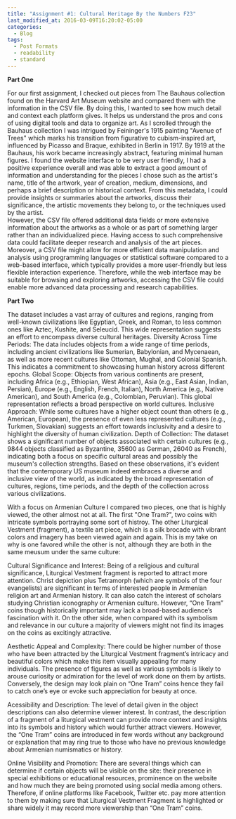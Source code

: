 ```yaml
---
title: "Assignment #1: Cultural Heritage By the Numbers F23"
last_modified_at: 2016-03-09T16:20:02-05:00
categories:
  - Blog
tags:
  - Post Formats
  - readability
  - standard
---
```

**Part One**

For our first assignment, I checked out pieces from The Bauhaus collection found on the Harvard Art Museum website and compared them with the information in the CSV file. By doing this, I wanted to see how much detail and context each platform gives. It helps us understand the pros and cons of using digital tools and data to organize art.
 	As I scrolled through the Bauhaus collection I was intrigued by Feininger's 1915 painting "Avenue of Trees" which marks his transition from figurative to cubism-inspired art, influenced by Picasso and Braque, exhibited in Berlin in 1917. By 1919 at the Bauhaus, his work became increasingly abstract, featuring minimal human figures. I found the website interface to be very user friendly, I had a positive experience overall and was able to extract a good amount of information and understanding for the pieces I chose such as the artist's name, title of the artwork, year of creation, medium, dimensions, and perhaps a brief description or historical context. From this metadata, I could provide insights or summaries about the artworks, discuss their significance, the artistic movements they belong to, or the techniques used by the artist.	
However, the CSV file offered additional data fields or more extensive information about the artworks as a whole or as part of something larger rather than an individualized piece. Having access to such comprehensive data could facilitate deeper research and analysis of the art pieces.
Moreover, a CSV file might allow for more efficient data manipulation and analysis using programming languages or statistical software compared to a web-based interface, which typically provides a more user-friendly but less flexible interaction experience. Therefore, while the web interface may be suitable for browsing and exploring artworks, accessing the CSV file could enable more advanced data processing and research capabilities.

**Part Two**

The dataset includes a vast array of cultures and regions, ranging from well-known civilizations like Egyptian, Greek, and Roman, to less common ones like Aztec, Kushite, and Seleucid. This wide representation suggests an effort to encompass diverse cultural heritages.
Diversity Across Time Periods: The data includes objects from a wide range of time periods, including ancient civilizations like Sumerian, Babylonian, and Mycenaean, as well as more recent cultures like Ottoman, Mughal, and Colonial Spanish. This indicates a commitment to showcasing human history across different epochs.
Global Scope: Objects from various continents are present, including Africa (e.g., Ethiopian, West African), Asia (e.g., East Asian, Indian, Persian), Europe (e.g., English, French, Italian), North America (e.g., Native American), and South America (e.g., Colombian, Peruvian). This global representation reflects a broad perspective on world cultures.
Inclusive Approach: While some cultures have a higher object count than others (e.g., American, European), the presence of even less represented cultures (e.g., Turkmen, Slovakian) suggests an effort towards inclusivity and a desire to highlight the diversity of human civilization.
Depth of Collection: The dataset shows a significant number of objects associated with certain cultures (e.g., 9844 objects classified as Byzantine, 35600 as German, 26040 as French), indicating both a focus on specific cultural areas and possibly the museum's collection strengths.
Based on these observations, it's evident that the contemporary US museum indeed embraces a diverse and inclusive view of the world, as indicated by the broad representation of cultures, regions, time periods, and the depth of the collection across various civilizations.
 
 With a focus on Armenian Culture I compared two pieces, one that is highly viewed, the other almost not at all. The first "One Tram?", two coins with intricate symbols portraying some sort of histroy. The other Liturgical Vestment (fragment), a textile art piece, which is a silk brocade with vibrant colors and imagery has been viewed again and again. This is my take on why is one favored while the other is not, although they are both in the same meusum under the same culture:

 Cultural Significance and Interest: Being of a religious and cultural significance, Liturgical Vestment fragment is reported to attract more attention. Christ depiction plus Tetramorph (which are symbols of the four evangelists) are significant in terms of interested people in Armenian religion art and Armenian history. It can also catch the interest of scholars studying Christian iconography or Armenian culture. However, “One Tram” coins though historically important may lack a broad-based audience’s fascination with it. On the other side, when compared with its symbolism and relevance in our culture a majority of viewers might not find its images on the coins as excitingly attractive.

Aesthetic Appeal and Complexity: There could be higher number of those who have been attracted by the Liturgical Vestment fragment’s intricacy and beautiful colors which make this item visually appealing for many individuals. The presence of figures as well as various symbols is likely to arouse curiosity or admiration for the level of work done on them by artists. Conversely, the design may look plain on “One Tram” coins hence they fail to catch one’s eye or evoke such appreciation for beauty at once.

Acessibility and Description: The level of detail given in the object descriptions can also determine viewer interest. In contrast, the description of a fragment of a liturgical vestment can provide more context and insights into its symbols and history which would further attract viewers. However, the “One Tram” coins are introduced in few words without any background or explanation that may ring true to those who have no previous knowledge about Armenian numismatics or history.

Online Visibility and Promotion: There are several things which can determine if certain objects will be visible on the site: their presence in special exhibitions or educational resources, prominence on the website and how much they are being promoted using social media among others. Therefore, if online platforms like Facebook, Twitter etc. pay more attention to them by making sure that Liturgical Vestment Fragment is highlighted or share widely it may record more viewership than “One Tram” coins.